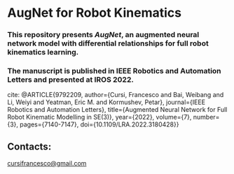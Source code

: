 # AugNet for Robot Kinematics

### This repository presents *AugNet*, an augmented neural network model with differential relationships for full robot kinematics learning.

### The manuscript is published in IEEE Robotics and Automation Letters  and presented at IROS 2022.

cite:
@ARTICLE{9792209,
  author={Cursi, Francesco and Bai, Weibang and Li, Weiyi and Yeatman, Eric M. and Kormushev, Petar},
  journal={IEEE Robotics and Automation Letters}, 
  title={Augmented Neural Network for Full Robot Kinematic Modelling in SE(3)}, 
  year={2022},
  volume={7},
  number={3},
  pages={7140-7147},
  doi={10.1109/LRA.2022.3180428}}

## Contacts:

cursifrancesco@gmail.com
